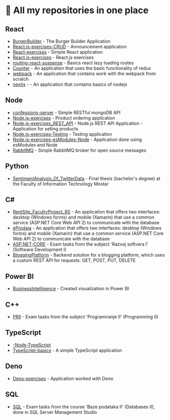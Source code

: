 # 📝 All my repositories in one place


## React

- [BurgerBuilder](https://github.com/merima98/BurgerBuilder) - The Burger Builder Application
- [React.js-exercises-CRUD](https://github.com/merima98/React.js-exercises-CRUD) - Announcement application
- [React-exercises](https://github.com/merima98/React-exercises) - Simple React application
- [React.js-exercises](https://github.com/merima98/React.js-exercises) - React.js exercises
- [routing-react-suspense](https://github.com/merima98/routing-react-suspense) - Basics react lazy loading routes
- [Counter](https://github.com/merima98/Counter.git) - An application that uses the basic functionality of redux
- [webpack](https://github.com/merima98/webpack) - An application that contains work with the webpack from scratch
- [nextjs](https://github.com/merima98/nextjs) - - An application that contains basics of nodejs

## Node

- [confessions-server](https://github.com/merima98/confessions-server) - Simple RESTful mongoDB API
- [Node.js-exercises](https://github.com/merima98/Node.js-exercises) - Product ordering application
- [Node.js-exercises_REST_API](https://github.com/merima98/Node.js-exercises_REST_API) - Node.js REST API Application - Application for selling products
- [Node.js-exercises-Testing](https://github.com/merima98/Node.js-exercises-Testing) - Testing application 
- [Node.js-exercises-esModules-Node](https://github.com/merima98/Node.js-exercises-esModules-Node) - Application done using esModules and Node
- [RabbitMQ](https://github.com/merima98/RabbitMQ) - Simple RabbitMQ broker for open source messages

## Python

- [SentimentAnalysis_Of_TwitterData](https://github.com/merima98/SentimentAnalysis_Of_TwitterData) - Final thesis (bachelor's degree) at the Faculty of Information Technology Mostar

## C#

- [RentSite_FacultyProject_RS](https://github.com/merima98/RentSite_FacultyProject_RS) - An application that offers two interfaces: desktop (Windows forms) and mobile (Xamarin) that use a common service (ASP.NET Core Web API 2) to communicate with the database
- [eProdaja](https://github.com/merima98/eProdaja) - An application that offers two interfaces: desktop (Windows forms) and mobile (Xamarin) that use a common service (ASP.NET Core Web API 2) to communicate with the database
- [ASP.NET-CORE](https://github.com/merima98/ASP.NET-CORE) - Exam tasks from the subject 'Razvoj softvera I' (Software Development I) 
- [BloggingPlatform](https://github.com/merima98/BloggingPlatform) - Backend solution for a blogging platform, which uses a custom REST API for requests: GET, POST, PUT, DELETE

## Power BI

- [BusinessIntelligence](https://github.com/merima98/BusinessIntelligence) - Created visualization in Power BI

## C++

- [PRII](https://github.com/merima98/PRII) - Exam tasks from the subject 'Programiranje II' (Programming II) 

## TypeScript

- [-Node-TypeScript](https://github.com/merima98/-Node-TypeScript)
- [TypeScript-basics](https://github.com/merima98/TypeScript-basics) - A simple TypeScript application

## Deno

- [Deno-exercises](https://github.com/merima98/Deno-exercises) - Application worked with Deno

## SQL

- [SQL](https://github.com/merima98/SQL) - Exam tasks from the course 'Baze podataka II' (Databases II), done in SQL Server Management Studio
